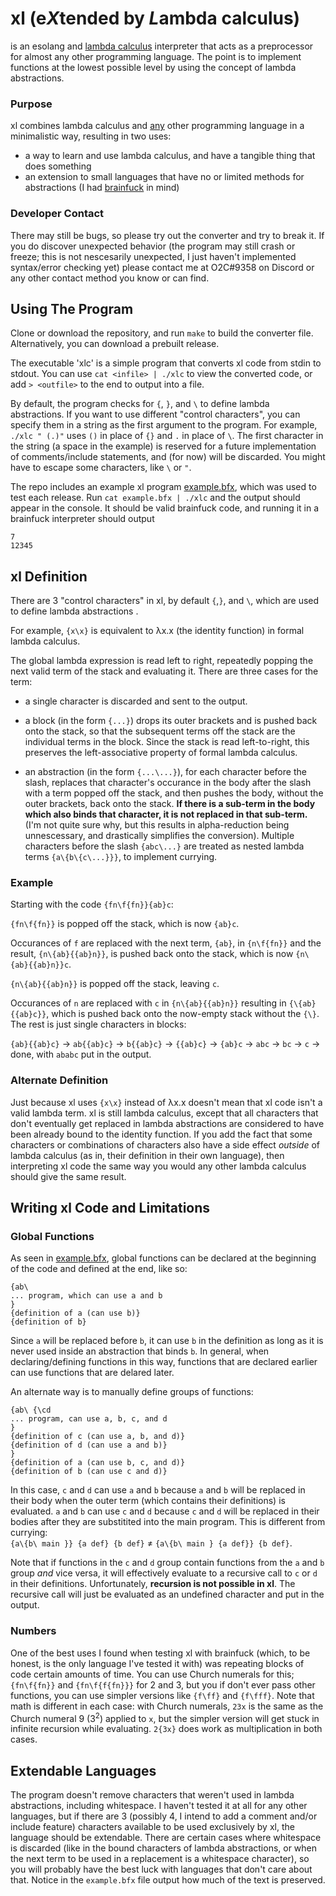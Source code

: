 # xl (e*X*tended by *L*ambda calculus)
is an esolang and [lambda calculus](https://en.wikipedia.org/wiki/Lambda_calculus)
interpreter that acts as a preprocessor for almost any other programming 
language. The point is to implement functions at the lowest possible level by
using the concept of lambda abstractions.

### Purpose
xl combines lambda calculus and [any](README.md#extendable-languages) 
other programming language in a minimalistic way, resulting in two uses:
- a way to learn and use lambda calculus, and have a tangible thing that does
something
- an extension to small languages that have no or limited methods for 
abstractions (I had [brainfuck](https://esolangs.org/wiki/Brainfuck) in mind)

### Developer Contact
There may still be bugs, so please try out the converter and try to break it. If
you do discover unexpected behavior (the program may still crash or freeze; this
is not nescesarily unexpected, I just haven't implemented syntax/error checking
yet) please contact me at O2C#9358 on Discord or any other contact method you 
know or can find.

## Using The Program
Clone or download the repository, and run `make` to build the converter file. 
Alternatively, you can download a prebuilt release.

The executable 'xlc' is a simple program that converts xl code from stdin to
stdout. You can use `cat <infile> | ./xlc` to view the converted code, or add
`> <outfile>` to the end to output into a file.

By default, the program checks for `{`, `}`, and `\` to define lambda 
abstractions. If you want to use different "control characters", you can specify
them in a string as the first argument to the program. For example, 
`./xlc " (.)"` uses `()` in place of `{}` and `.` in place of `\`. The first 
character in the string (a space in the example) is reserved for a future 
implementation of comments/include statements, and (for now) will be discarded.
You might have to escape some characters, like `\` or `"`.

The repo includes an example xl program [example.bfx](example.bfx), which was 
used to test each release. Run `cat example.bfx | ./xlc` and the output should 
appear in the console. It should be valid brainfuck code, and running it in a 
brainfuck interpreter should output  
```
7
12345
```

## xl Definition
There are 3 "control characters" in xl, by default `{`,`}`, and `\`, which are
used to define lambda abstractions .

For example, `{x\x}` is equivalent to λx.x (the identity function) in formal lambda calculus.

The global lambda expression is read left to right, repeatedly popping the next
valid term of the stack and evaluating it. There are three cases for the term:

- a single character is discarded and sent to the output.

- a block (in the form `{...}`) drops its outer brackets and is pushed back onto
the stack, so that the subsequent terms off the stack are the individual terms
in the block. Since the stack is read left-to-right, this preserves the
left-associative property of formal lambda calculus.

- an abstraction (in the form `{...\...}`), for each character before the slash,
replaces that character's occurance in the body after the slash with a term 
popped off the stack, and then pushes the body, without the outer brackets, back
onto the stack. **If there is a sub-term in the body which also binds that 
character, it is not replaced in that sub-term.** (I'm not quite sure why, but 
this results in alpha-reduction being unnescessary, and drastically simplifies 
the conversion). Multiple characters before the slash `{abc\...}` are treated as
nested lambda terms `{a\{b\{c\...}}}`, to implement currying. 

### Example
Starting with the code `{fn\f{fn}}{ab}c`:

 `{fn\f{fn}}` is popped off the stack, which is now `{ab}c`.

Occurances of `f` are replaced with the next term, `{ab}`, in `{n\f{fn}}` and the
result, `{n\{ab}{{ab}n}}`, is pushed back onto the stack, which is now 
`{n\{ab}{{ab}n}}c`.

`{n\{ab}{{ab}n}}` is popped off the stack, leaving `c`.
 
Occurances of `n` are replaced with `c` in `{n\{ab}{{ab}n}}` resulting in
`{\{ab}{{ab}c}}`, which is pushed back onto the now-empty stack without the 
`{\}`. The rest is just single characters in blocks:

`{ab}{{ab}c}` -> `ab{{ab}c}` -> `b{{ab}c}` -> `{{ab}c}` -> `{ab}c` -> `abc` ->
`bc` -> `c` -> done, with `ababc` put in the output.


### Alternate Definition
Just because xl uses `{x\x}` instead of λx.x doesn't mean that xl code isn't
a valid lambda term. xl is still lambda calculus, except that all characters
that don't eventually get replaced in lambda abstractions are considered to
have been already bound to the identity function. If you add the fact that
some characters or combinations of characters also have a side effect *outside*
of lambda calculus (as in, their definition in their own language), then
interpreting xl code the same way you would any other lambda calculus should
give the same result.

## Writing xl Code and Limitations
### Global Functions
As seen in [example.bfx](example.bfx), global functions can be declared at the
beginning of the code and defined at the end, like so:
```
{ab\
... program, which can use a and b
}
{definition of a (can use b)}
{definition of b}
```
Since `a` will be replaced before `b`, it can use `b` in the definition as long
as it is never used inside an abstraction that binds `b`. In general, when
declaring/defining functions in this way, functions that are declared earlier
can use functions that are delared later.

An alternate way is to manually define groups of functions:
```
{ab\ {\cd
... program, can use a, b, c, and d
}
{definition of c (can use a, b, and d)}
{definition of d (can use a and b)}
}
{definition of a (can use b, c, and d)}
{definition of b (can use c and d)}
```
In this case, `c` and `d` can use `a` and `b` because `a` and `b` will be
replaced in their body when the outer term (which contains their definitions)
is evaluated. `a` and `b` can use `c` and `d` because `c` and `d` will be 
replaced in their bodies after they are substitited into the main program. This
is different from currying:  
`{a\{b\ main }} {a def} {b def}` ≠ `{a\{b\ main } {a def}} {b def}`.

Note that if functions in the `c` and `d` group contain functions from the `a` 
and `b` group *and* vice versa, it will effectively evaluate to a recursive call
to `c` or `d` in their definitions. Unfortunately, **recursion is not possible 
in xl**. The recursive call will just be evaluated as an undefined character and
put in the output.

### Numbers
One of the best uses I found when testing xl with brainfuck (which, to be 
honest, is the only language I've tested it with) was repeating blocks of code 
certain amounts of time. You can use Church numerals for this; `{fn\f{fn}}` and
`{fn\f{f{fn}}}` for 2 and 3, but you if don't ever pass other functions, you can
use simpler versions like `{f\ff}` and `{f\fff}`. Note that math is different in
each case: with Church numerals, `23x` is the same as the Church numeral 9 
(3<sup>2</sup>) applied to `x`, but the simpler version will get stuck in 
infinite recursion while evaluating. `2{3x}` does work as multiplication in both
cases.

## Extendable Languages
The program doesn't remove characters that weren't used in lambda abstractions,
including whitespace. I haven't tested it at all for any other 
languages, but if there are 3 (possibly 4, I intend to add a comment and/or 
include feature) characters available to be used exclusively by xl, the 
language should be extendable. There are certain cases where whitespace is 
discarded (like in the bound characters of lambda abstractions, or when the next
term to be used in a replacement is a whitespace character), so you will 
probably have the best luck with languages that don't care about that. Notice in
the `example.bfx` file output how much of the text is preserved.
